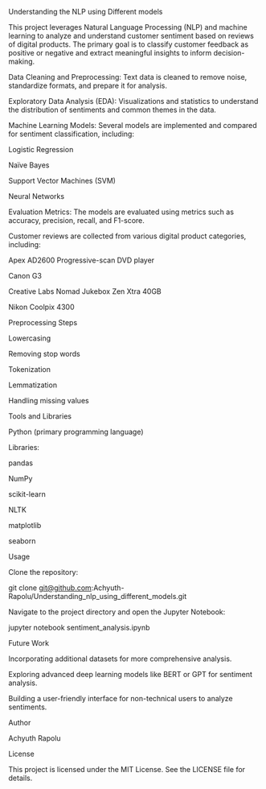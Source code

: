 Understanding the NLP using Different models



This project leverages Natural Language Processing (NLP) and machine learning to analyze and understand customer sentiment based on reviews of digital products. The primary goal is to classify customer feedback as positive or negative and extract meaningful insights to inform decision-making.

Data Cleaning and Preprocessing: Text data is cleaned to remove noise, standardize formats, and prepare it for analysis.

Exploratory Data Analysis (EDA): Visualizations and statistics to understand the distribution of sentiments and common themes in the data.

Machine Learning Models: Several models are implemented and compared for sentiment classification, including:

Logistic Regression

Naïve Bayes

Support Vector Machines (SVM)

Neural Networks

Evaluation Metrics: The models are evaluated using metrics such as accuracy, precision, recall, and F1-score.

Customer reviews are collected from various digital product categories, including:

Apex AD2600 Progressive-scan DVD player

Canon G3

Creative Labs Nomad Jukebox Zen Xtra 40GB

Nikon Coolpix 4300

Preprocessing Steps

Lowercasing

Removing stop words

Tokenization

Lemmatization

Handling missing values

Tools and Libraries

Python (primary programming language)

Libraries:

pandas

NumPy

scikit-learn

NLTK

matplotlib

seaborn

Usage

Clone the repository:

git clone git@github.com:Achyuth-Rapolu/Understanding_nlp_using_different_models.git

Navigate to the project directory and open the Jupyter Notebook:

jupyter notebook sentiment_analysis.ipynb


Future Work

Incorporating additional datasets for more comprehensive analysis.

Exploring advanced deep learning models like BERT or GPT for sentiment analysis.

Building a user-friendly interface for non-technical users to analyze sentiments.

Author

Achyuth Rapolu

License

This project is licensed under the MIT License. See the LICENSE file for details.
